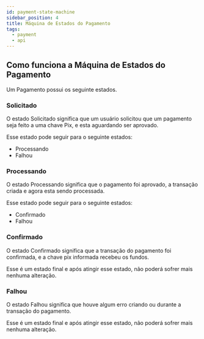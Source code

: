 ```yaml
---
id: payment-state-machine
sidebar_position: 4
title: Máquina de Estados do Pagamento
tags:
  - payment
  - api
---
```


## Como funciona a Máquina de Estados do Pagamento

Um Pagamento possui os seguinte estados.

### Solicitado

O estado Solicitado significa que um usuário solicitou que um pagamento seja feito a uma chave Pix, e esta aguardando ser aprovado.

Esse estado pode seguir para o seguinte estados:

- Processando
- Falhou

### Processando

O estado Processando significa que o pagamento foi aprovado, a transação criada e agora esta sendo processada.

Esse estado pode seguir para o seguinte estados:

- Confirmado
- Falhou

### Confirmado

O estado Confirmado significa que a transação do pagamento foi confirmada, e a chave pix informada recebeu os fundos.

Esse é um estado final e após atingir esse estado, não poderá sofrer mais nenhuma alteração.

### Falhou

O estado Falhou significa que houve algum erro criando ou durante a transação do pagamento.

Esse é um estado final e após atingir esse estado, não poderá sofrer mais nenhuma alteração.
